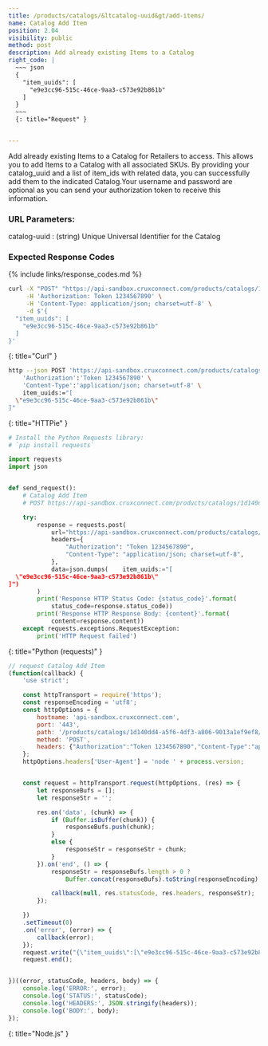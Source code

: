 ```yaml
---
title: /products/catalogs/&ltcatalog-uuid&gt/add-items/
name: Catalog Add Item
position: 2.04
visibility: public
method: post
description: Add already existing Items to a Catalog
right_code: |
  ~~~ json
  {
    "item_uuids": [
      "e9e3cc96-515c-46ce-9aa3-c573e92b861b"
    ]
  }
  ~~~
  {: title="Request" }


---
```

Add already existing Items to a Catalog for Retailers to access. This allows you to add Items to a Catalog with all associated SKUs. By providing your catalog_uuid and a list of item_ids with related data, you can successfully add them to the indicated Catalog.Your username and password are optional as you can send your authorization token to receive this information.

### URL Parameters:

catalog-uuid
: (string) Unique Universal Identifier for the Catalog

### Expected Response Codes

{% include links/response_codes.md %}


~~~ bash
curl -X "POST" "https://api-sandbox.cruxconnect.com/products/catalogs/1d140dd4-a5f6-4df3-a806-9013a1ef9ef8/add-items/" \
     -H 'Authorization: Token 1234567890' \
     -H 'Content-Type: application/json; charset=utf-8' \
     -d $'{
  "item_uuids": [
    "e9e3cc96-515c-46ce-9aa3-c573e92b861b"
  ]
}'

~~~
{: title="Curl" }

~~~ bash
http --json POST 'https://api-sandbox.cruxconnect.com/products/catalogs/1d140dd4-a5f6-4df3-a806-9013a1ef9ef8/add-items/' \
    'Authorization':'Token 1234567890' \
    'Content-Type':'application/json; charset=utf-8' \
    item_uuids:="[
  \"e9e3cc96-515c-46ce-9aa3-c573e92b861b\"
]"

~~~
{: title="HTTPie" }

~~~ python
# Install the Python Requests library:
# `pip install requests`

import requests
import json


def send_request():
    # Catalog Add Item
    # POST https://api-sandbox.cruxconnect.com/products/catalogs/1d140dd4-a5f6-4df3-a806-9013a1ef9ef8/add-items/

    try:
        response = requests.post(
            url="https://api-sandbox.cruxconnect.com/products/catalogs/1d140dd4-a5f6-4df3-a806-9013a1ef9ef8/add-items/",
            headers={
                "Authorization": "Token 1234567890",
                "Content-Type": "application/json; charset=utf-8",
            },
            data=json.dumps(    item_uuids:="[
  \"e9e3cc96-515c-46ce-9aa3-c573e92b861b\"
]")
        )
        print('Response HTTP Status Code: {status_code}'.format(
            status_code=response.status_code))
        print('Response HTTP Response Body: {content}'.format(
            content=response.content))
    except requests.exceptions.RequestException:
        print('HTTP Request failed')

~~~
{: title="Python (requests)" }

~~~ javascript
// request Catalog Add Item
(function(callback) {
    'use strict';

    const httpTransport = require('https');
    const responseEncoding = 'utf8';
    const httpOptions = {
        hostname: 'api-sandbox.cruxconnect.com',
        port: '443',
        path: '/products/catalogs/1d140dd4-a5f6-4df3-a806-9013a1ef9ef8/add-items/',
        method: 'POST',
        headers: {"Authorization":"Token 1234567890","Content-Type":"application/json; charset=utf-8"}
    };
    httpOptions.headers['User-Agent'] = 'node ' + process.version;


    const request = httpTransport.request(httpOptions, (res) => {
        let responseBufs = [];
        let responseStr = '';

        res.on('data', (chunk) => {
            if (Buffer.isBuffer(chunk)) {
                responseBufs.push(chunk);
            }
            else {
                responseStr = responseStr + chunk;
            }
        }).on('end', () => {
            responseStr = responseBufs.length > 0 ?
                Buffer.concat(responseBufs).toString(responseEncoding) : responseStr;

            callback(null, res.statusCode, res.headers, responseStr);
        });

    })
    .setTimeout(0)
    .on('error', (error) => {
        callback(error);
    });
    request.write("{\"item_uuids\":[\"e9e3cc96-515c-46ce-9aa3-c573e92b861b\"]}")
    request.end();


})((error, statusCode, headers, body) => {
    console.log('ERROR:', error);
    console.log('STATUS:', statusCode);
    console.log('HEADERS:', JSON.stringify(headers));
    console.log('BODY:', body);
});

~~~
{: title="Node.js" }
